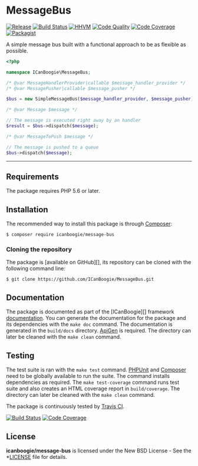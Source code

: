 # MessageBus

[![Release](https://img.shields.io/packagist/v/ICanBoogie/MessageBus.svg)](https://packagist.org/packages/ICanBoogie/MessageBus)
[![Build Status](https://img.shields.io/travis/ICanBoogie/MessageBus/master.svg)](http://travis-ci.org/ICanBoogie/MessageBus)
[![HHVM](https://img.shields.io/hhvm/ICanBoogie/MessageBus.svg)](http://hhvm.h4cc.de/package/ICanBoogie/MessageBus)
[![Code Quality](https://img.shields.io/scrutinizer/g/ICanBoogie/MessageBus/master.svg)](https://scrutinizer-ci.com/g/ICanBoogie/MessageBus)
[![Code Coverage](https://img.shields.io/coveralls/ICanBoogie/MessageBus/master.svg)](https://coveralls.io/r/ICanBoogie/MessageBus)
[![Packagist](https://img.shields.io/packagist/dt/ICanBoogie/MessageBus.svg)](https://packagist.org/packages/ICanBoogie/MessageBus)

A simple message bus built with a functional approach to be as flexible as possible.

```php
<?php

namespace ICanBoogie\MessageBus;

/* @var MessageHandlerProvider|callable $message_handler_provider */
/* @var MessagePusher|callable $message_pusher */

$bus = new SimpleMessageBus($message_handler_provider, $message_pusher);

/* @var Message $message */

// The message is executed right away by an handler
$result = $bus->dispatch($message);

/* @var MessageToPush $message */

// The message is pushed to a queue
$bus->dispatch($message);
```





----------





## Requirements

The package requires PHP 5.6 or later.





## Installation

The recommended way to install this package is through [Composer](http://getcomposer.org/):

```
$ composer require icanboogie/message-bus
```





### Cloning the repository

The package is [available on GitHub][], its repository can be cloned with the following command
line:

	$ git clone https://github.com/ICanBoogie/MessageBus.git





## Documentation

The package is documented as part of the [ICanBoogie][] framework [documentation][]. You can
generate the documentation for the package and its dependencies with the `make doc` command. The
documentation is generated in the `build/docs` directory. [ApiGen](http://apigen.org/) is required.
The directory can later be cleaned with the `make clean` command.





## Testing

The test suite is ran with the `make test` command. [PHPUnit](https://phpunit.de/) and
[Composer](http://getcomposer.org/) need to be globally available to run the suite. The command
installs dependencies as required. The `make test-coverage` command runs test suite and also creates
an HTML coverage report in `build/coverage`. The directory can later be cleaned with the `make
clean` command.

The package is continuously tested by [Travis CI](http://about.travis-ci.org/).

[![Build Status](https://img.shields.io/travis/ICanBoogie/MessageBus/master.svg)](http://travis-ci.org/ICanBoogie/MessageBus)
[![Code Coverage](https://img.shields.io/coveralls/ICanBoogie/MessageBus/master.svg)](https://coveralls.io/r/ICanBoogie/MessageBus)





## License

**icanboogie/message-bus** is licensed under the New BSD License - See the
*[LICENSE](LICENSE) file for details.





[documentation]:                https://api.icanboogie.org/command-bus/latest/
